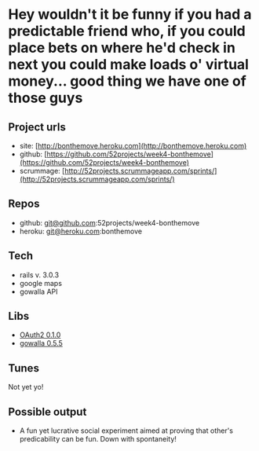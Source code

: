 Hey wouldn't it be funny if you had a predictable friend who, if you could place bets on where he'd check in next you could make loads o' virtual money... good thing we have one of those guys
================================

Project urls
-------------------------

* site: [http://bonthemove.heroku.com](http://bonthemove.heroku.com)
* github: [https://github.com/52projects/week4-bonthemove](https://github.com/52projects/week4-bonthemove)
* scrummage: [http://52projects.scrummageapp.com/sprints/](http://52projects.scrummageapp.com/sprints/)

Repos
-------------------------

* github: git@github.com:52projects/week4-bonthemove
* heroku: git@heroku.com:bonthemove

Tech
-------------------------

* rails v. 3.0.3
* google maps
* gowalla API

Libs
-------------------------

* [OAuth2 0.1.0](http://rubygems.org/gems/oauth2)
* [gowalla 0.5.5](hhttp://rubygems.org/gems/gowalla)

Tunes
-------------------------

Not yet yo!

Possible output
-------------------------

* A fun yet lucrative social experiment aimed at proving that other's predicability can be fun.  Down with spontaneity! 